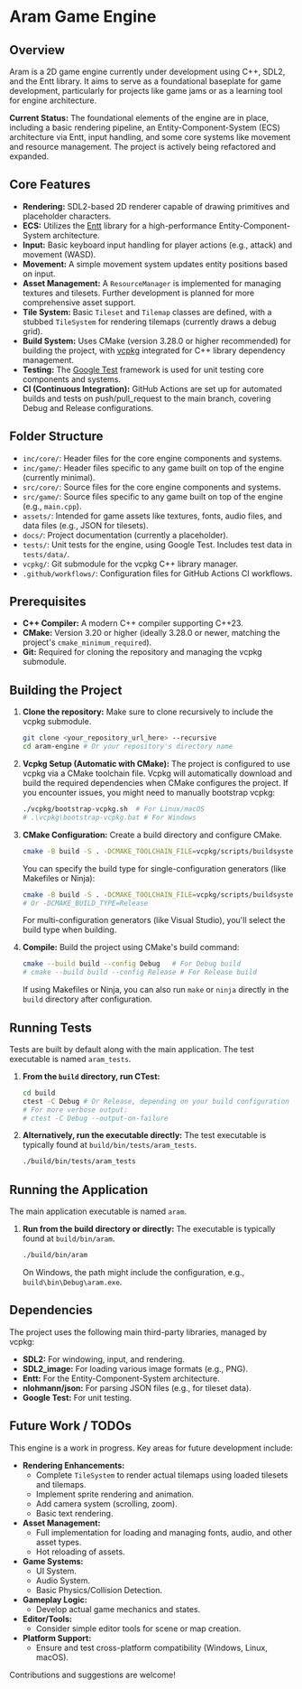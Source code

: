 # Aram Game Engine

## Overview

Aram is a 2D game engine currently under development using C++, SDL2, and the Entt library. It aims to serve as a foundational baseplate for game development, particularly for projects like game jams or as a learning tool for engine architecture.

**Current Status:** The foundational elements of the engine are in place, including a basic rendering pipeline, an Entity-Component-System (ECS) architecture via Entt, input handling, and some core systems like movement and resource management. The project is actively being refactored and expanded.

## Core Features

*   **Rendering:** SDL2-based 2D renderer capable of drawing primitives and placeholder characters.
*   **ECS:** Utilizes the [Entt](https://github.com/skypjack/entt) library for a high-performance Entity-Component-System architecture.
*   **Input:** Basic keyboard input handling for player actions (e.g., attack) and movement (WASD).
*   **Movement:** A simple movement system updates entity positions based on input.
*   **Asset Management:** A `ResourceManager` is implemented for managing textures and tilesets. Further development is planned for more comprehensive asset support.
*   **Tile System:** Basic `Tileset` and `Tilemap` classes are defined, with a stubbed `TileSystem` for rendering tilemaps (currently draws a debug grid).
*   **Build System:** Uses CMake (version 3.28.0 or higher recommended) for building the project, with [vcpkg](https://github.com/microsoft/vcpkg) integrated for C++ library dependency management.
*   **Testing:** The [Google Test](https://github.com/google/googletest) framework is used for unit testing core components and systems.
*   **CI (Continuous Integration):** GitHub Actions are set up for automated builds and tests on push/pull_request to the main branch, covering Debug and Release configurations.

## Folder Structure

*   `inc/core/`: Header files for the core engine components and systems.
*   `inc/game/`: Header files specific to any game built on top of the engine (currently minimal).
*   `src/core/`: Source files for the core engine components and systems.
*   `src/game/`: Source files specific to any game built on top of the engine (e.g., `main.cpp`).
*   `assets/`: Intended for game assets like textures, fonts, audio files, and data files (e.g., JSON for tilesets).
*   `docs/`: Project documentation (currently a placeholder).
*   `tests/`: Unit tests for the engine, using Google Test. Includes test data in `tests/data/`.
*   `vcpkg/`: Git submodule for the vcpkg C++ library manager.
*   `.github/workflows/`: Configuration files for GitHub Actions CI workflows.

## Prerequisites

*   **C++ Compiler:** A modern C++ compiler supporting C++23.
*   **CMake:** Version 3.20 or higher (ideally 3.28.0 or newer, matching the project's `cmake_minimum_required`).
*   **Git:** Required for cloning the repository and managing the vcpkg submodule.

## Building the Project

1.  **Clone the repository:**
    Make sure to clone recursively to include the vcpkg submodule.
    ```bash
    git clone <your_repository_url_here> --recursive
    cd aram-engine # Or your repository's directory name
    ```

2.  **Vcpkg Setup (Automatic with CMake):**
    The project is configured to use vcpkg via a CMake toolchain file. Vcpkg will automatically download and build the required dependencies when CMake configures the project. If you encounter issues, you might need to manually bootstrap vcpkg:
    ```bash
    ./vcpkg/bootstrap-vcpkg.sh  # For Linux/macOS
    # .\vcpkg\bootstrap-vcpkg.bat # For Windows
    ```

3.  **CMake Configuration:**
    Create a build directory and configure CMake.
    ```bash
    cmake -B build -S . -DCMAKE_TOOLCHAIN_FILE=vcpkg/scripts/buildsystems/vcpkg.cmake
    ```
    You can specify the build type for single-configuration generators (like Makefiles or Ninja):
    ```bash
    cmake -B build -S . -DCMAKE_TOOLCHAIN_FILE=vcpkg/scripts/buildsystems/vcpkg.cmake -DCMAKE_BUILD_TYPE=Debug
    # Or -DCMAKE_BUILD_TYPE=Release
    ```
    For multi-configuration generators (like Visual Studio), you'll select the build type when building.

4.  **Compile:**
    Build the project using CMake's build command:
    ```bash
    cmake --build build --config Debug   # For Debug build
    # cmake --build build --config Release # For Release build
    ```
    If using Makefiles or Ninja, you can also run `make` or `ninja` directly in the `build` directory after configuration.

## Running Tests

Tests are built by default along with the main application. The test executable is named `aram_tests`.

1.  **From the `build` directory, run CTest:**
    ```bash
    cd build
    ctest -C Debug # Or Release, depending on your build configuration
    # For more verbose output:
    # ctest -C Debug --output-on-failure
    ```

2.  **Alternatively, run the executable directly:**
    The test executable is typically found at `build/bin/tests/aram_tests`.
    ```bash
    ./build/bin/tests/aram_tests
    ```

## Running the Application

The main application executable is named `aram`.

1.  **Run from the build directory or directly:**
    The executable is typically found at `build/bin/aram`.
    ```bash
    ./build/bin/aram
    ```
    On Windows, the path might include the configuration, e.g., `build\bin\Debug\aram.exe`.

## Dependencies

The project uses the following main third-party libraries, managed by vcpkg:

*   **SDL2:** For windowing, input, and rendering.
*   **SDL2_image:** For loading various image formats (e.g., PNG).
*   **Entt:** For the Entity-Component-System architecture.
*   **nlohmann/json:** For parsing JSON files (e.g., for tileset data).
*   **Google Test:** For unit testing.

## Future Work / TODOs

This engine is a work in progress. Key areas for future development include:

*   **Rendering Enhancements:**
    *   Complete `TileSystem` to render actual tilemaps using loaded tilesets and tilemaps.
    *   Implement sprite rendering and animation.
    *   Add camera system (scrolling, zoom).
    *   Basic text rendering.
*   **Asset Management:**
    *   Full implementation for loading and managing fonts, audio, and other asset types.
    *   Hot reloading of assets.
*   **Game Systems:**
    *   UI System.
    *   Audio System.
    *   Basic Physics/Collision Detection.
*   **Gameplay Logic:**
    *   Develop actual game mechanics and states.
*   **Editor/Tools:**
    *   Consider simple editor tools for scene or map creation.
*   **Platform Support:**
    *   Ensure and test cross-platform compatibility (Windows, Linux, macOS).

Contributions and suggestions are welcome!
